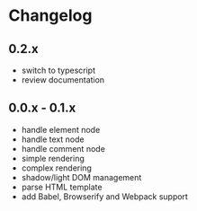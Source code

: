 # Changelog

## 0.2.x

- switch to typescript
- review documentation

## 0.0.x - 0.1.x

- handle element node
- handle text node
- handle comment node
- simple rendering
- complex rendering
- shadow/light DOM management
- parse HTML template
- add Babel, Browserify and Webpack support
